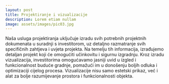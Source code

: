 ```yaml
---
layout: post
title: Projektiranje i vizualizacije
description: Lorem etiam nullam
image: assets/images/pic03.jpg
---
```


Naša usluga projektiranja uključuje izradu svih potrebnih projektnih dokumenata u suradnji s investitorom, uz detaljno razmatranje svih specifičnih zahtjeva i uvjeta projekta. Na temelju tih informacija, izrađujemo detaljan projekt koji će omogućiti učinkovitu i sigurnu izgradnju. Kroz izradu vizualizacija, investitorima omogućavamo jasniji uvid u izgled i funkcionalnost buduće gradnje, pomažući im u donošenju boljih odluka i optimizaciji cijelog procesa. Vizualizacije nisu samo estetski prikaz, već i alat za bolje razumijevanje prostora i funkcionalnosti objekta.